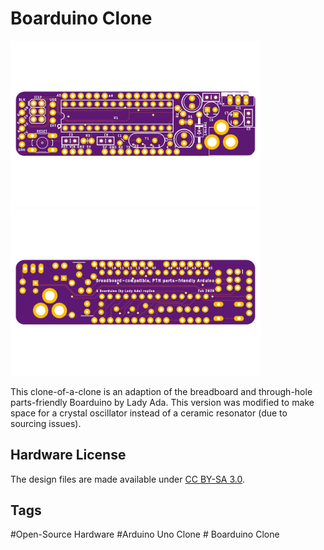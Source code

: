 # Boarduino Clone 
<a href="https://github.com/kalyaninagaraj/Boarduino-Clone/Images/topview.png"><img src="Images/topview.png?raw=true" width="400px"></a>&nbsp;&nbsp; <a href="https://github.com/kalyaninagaraj/Boarduino-Clone/Images/bottomview.png"><img src="Images/bottomview.png?raw=true" width="400px"></a><br />

This clone-of-a-clone is an adaption of the breadboard and through-hole parts-friendly Boarduino by Lady Ada. This version was modified to make space for a crystal oscillator instead of a ceramic resonator (due to sourcing issues).  
## Hardware License
The design files are made available under [CC BY-SA 3.0](https://creativecommons.org/licenses/by-sa/3.0/).

## Tags
#Open-Source Hardware #Arduino Uno Clone # Boarduino Clone
